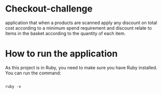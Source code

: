 # Checkout-challenge
application that when a products are scanned apply any discount on total cost  according to a minimum spend requirement and discount relate to items in the basket according to the quantity of each item.

# How to run the application
As this project is in Ruby, you need to make sure you have Ruby installed. You can run the command:

```

ruby -v

```
